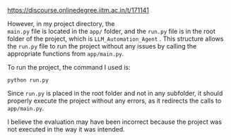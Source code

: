 https://discourse.onlinedegree.iitm.ac.in/t/171141

However, in my project directory, the<br/>
<code>main.py</code>   file is located in the   <code>app/</code>   folder, and the   <code>run.py</code>   file is in the root folder of the project, which is   <code>LLM_Automation_Agent</code>  . This structure allows the <code>run.py</code> file to run the project without any issues by calling the appropriate functions from <code>app/main.py</code>.</p>
<p>To run the project, the command I used is:</p>
<pre><code class="lang-auto">python run.py
</code></pre>
<p>Since <code>run.py</code> is placed in the root folder and not in any subfolder, it should properly execute the project without any errors, as it redirects the calls to <code>app/main.py</code>.</p>
<p>I believe the evaluation may have been incorrect because the project was not executed in the way it was intended.